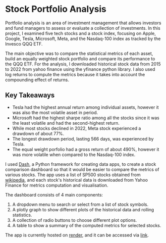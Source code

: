 # Stock Portfolio Analysis
Portfolio analysis is an area of investment management that allows investors and fund managers to assess or evaluate a collection of investments. In this project, I examined five tech stocks and a stock index, focusing on Apple, Google, Tesla, Microsoft, Meta, and the Nasdaq-100 index as tracked by the Invesco QQQ ETF.

The main objective was to compare the statistical metrics of each asset, build an equally weighted stock portfolio and compare its performance to the QQQ ETF. For the analysis, I downloaded historical stock data from 2015 to 2022 from yahoo finance using the yfinance python library. I also used log returns to compute the metrics because it takes into account the compounding effect of returns.

## Key Takeaways

* Tesla had the highest annual return among individual assets, however it was also the most volatile asset in  period.
* Microsoft had the highest sharpe ratio among all the stocks since it was the least volatile and had the second-highest return.
* While most stocks declined in 2022, Meta stock experienced a drawdown of about 77%.
* The longest drawdown period, lasting 566 days, was experienced by Tesla.
* The equal weight porfolio had a gross return of about 490%, however it was more volatile when compared to the Nasdaq-100 index.

I used [Dash](https://plotly.com/dash/), a Python framework for creating data apps, to create a stock comparison dashboard so that it would be easier to compare the metrics of various stocks. The app uses a list of SP500 stocks obtained from [wikipedia]("https://en.wikipedia.org/wiki/List_of_S%26P_500_companies"), and each stock's historical data is downloaded from Yahoo Finance for metrics computation and visualisation.

The dashboard consists of 4 main components:
1. A dropdown menu to search or select from a list of stock symbols.
2. A plotly graph to show different plots of the historical data and rolling statistics.
3. A collection of radio buttons to choose different plot options.
4. A table to show a summary of the computed metrics for selected stocks.

The app is currently hosted on [render](render.com), and it can be accessed via [link](https://stock-comparison-dashboard.onrender.com).